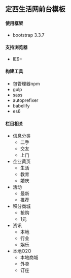 ## 定西生活网前台模板

#### 使用框架
+ bootstrap 3.3.7

#### 支持浏览器
+ IE9+

#### 构建工具
+ 包管理器npm
+ gulp
+ sass
+ autoprefixer
+ babelify
+ es6

#### 栏目相关
+ 信息分类
  + 二手
  + 交友
  + 上门
+ 企业黄页
  + 生活
  + 教育
  + 婚庆
+ 活动
  + 最新
  + 推荐
+ 积分商城
  + 抢购
  + 1元
+ 资讯
  + 本地
  + 行业
  + 娱乐
+ 本地O2O
  + 本地商城
  + 外卖
  + 订座
  
  

